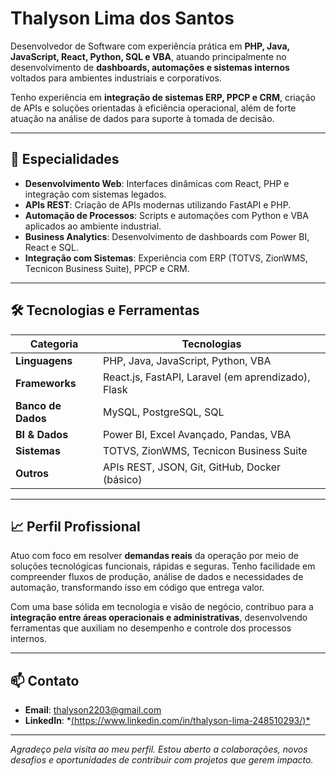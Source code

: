 # Thalyson Lima dos Santos

Desenvolvedor de Software com experiência prática em **PHP, Java, JavaScript, React, Python, SQL e VBA**, atuando principalmente no desenvolvimento de **dashboards, automações e sistemas internos** voltados para ambientes industriais e corporativos.

Tenho experiência em **integração de sistemas ERP, PPCP e CRM**, criação de APIs e soluções orientadas à eficiência operacional, além de forte atuação na análise de dados para suporte à tomada de decisão.

---

## 🧩 Especialidades

- **Desenvolvimento Web**: Interfaces dinâmicas com React, PHP e integração com sistemas legados.
- **APIs REST**: Criação de APIs modernas utilizando FastAPI e PHP.
- **Automação de Processos**: Scripts e automações com Python e VBA aplicados ao ambiente industrial.
- **Business Analytics**: Desenvolvimento de dashboards com Power BI, React e SQL.
- **Integração com Sistemas**: Experiência com ERP (TOTVS, ZionWMS, Tecnicon Business Suite), PPCP e CRM.

---

## 🛠️ Tecnologias e Ferramentas

| Categoria         | Tecnologias                                           |
|------------------|--------------------------------------------------------|
| **Linguagens**   | PHP, Java, JavaScript, Python, VBA                          |
| **Frameworks**   | React.js, FastAPI, Laravel (em aprendizado), Flask    |
| **Banco de Dados**| MySQL, PostgreSQL, SQL                               |
| **BI & Dados**   | Power BI, Excel Avançado, Pandas, VBA                 |
| **Sistemas**     | TOTVS, ZionWMS, Tecnicon Business Suite               |
| **Outros**       | APIs REST, JSON, Git, GitHub, Docker (básico)         |

---

## 📈 Perfil Profissional

Atuo com foco em resolver **demandas reais** da operação por meio de soluções tecnológicas funcionais, rápidas e seguras. Tenho facilidade em compreender fluxos de produção, análise de dados e necessidades de automação, transformando isso em código que entrega valor.

Com uma base sólida em tecnologia e visão de negócio, contribuo para a **integração entre áreas operacionais e administrativas**, desenvolvendo ferramentas que auxiliam no desempenho e controle dos processos internos.

---

## 📫 Contato

- **Email**: [thalyson2203@gmail.com](mailto:thalyson2203@gmail.com)  
- **LinkedIn**: *[(https://www.linkedin.com/in/thalyson-lima-248510293/)*](https://www.linkedin.com/in/thalyson-lima-248510293/)  

---

_Agradeço pela visita ao meu perfil. Estou aberto a colaborações, novos desafios e oportunidades de contribuir com projetos que gerem impacto._

